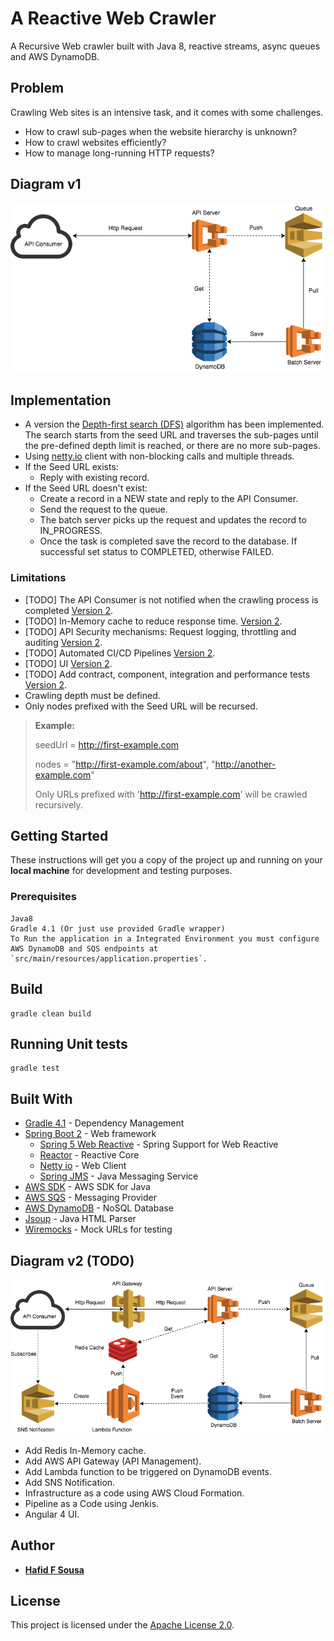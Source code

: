 # A Reactive Web Crawler

A Recursive Web crawler built with Java 8, reactive streams, async queues and AWS DynamoDB.

## Problem
Crawling Web sites is an intensive task, and it comes with some challenges.

* How to crawl sub-pages when the website hierarchy is unknown?
* How to crawl websites efficiently?
* How to manage long-running HTTP requests?

## Diagram v1
![Diagram](public/images/crawler_v1.png)

## Implementation
* A version the [Depth-first search (DFS)](https://en.wikipedia.org/wiki/Depth-first_search) algorithm has been implemented. The search starts from the seed URL and traverses the sub-pages until the pre-defined depth limit is reached, or there are no more sub-pages.
* Using [netty.io](https://netty.io/) client with non-blocking calls and multiple threads.
* If the Seed URL exists:
  * Reply with existing record.
* If the Seed URL doesn't exist:
  * Create a record in a NEW state and reply to the API Consumer.
  * Send the request to the queue.
  * The batch server picks up the request and updates the record to IN_PROGRESS.
  * Once the task is completed save the record to the database. If successful set status to COMPLETED, otherwise FAILED.

### Limitations
- [TODO] The API Consumer is not notified when the crawling process is completed [Version 2](#diagram-v2-todo).
- [TODO] In-Memory cache to reduce response time. [Version 2](#diagram-v2-todo).
- [TODO] API Security mechanisms: Request logging, throttling and auditing [Version 2](#diagram-v2-todo).
- [TODO] Automated CI/CD Pipelines [Version 2](#diagram-v2-todo).
- [TODO] UI [Version 2](#diagram-v2-todo).
- [TODO] Add contract, component, integration and performance tests [Version 2](#diagram-v2-todo).
- Crawling depth must be defined.
- Only nodes prefixed with the Seed URL will be recursed.
> **Example:**
>
> seedUrl = http://first-example.com
>
> nodes = "http://first-example.com/about", "http://another-example.com"
>
> Only URLs prefixed with 'http://first-example.com' will be crawled recursively.

## Getting Started

These instructions will get you a copy of the project up and running on your **local machine** for development and testing purposes.

### Prerequisites

```
Java8
Gradle 4.1 (Or just use provided Gradle wrapper)
To Run the application in a Integrated Environment you must configure AWS DynamoDB and SQS endpoints at `src/main/resources/application.properties`.

```
## Build

```
gradle clean build
```

## Running Unit tests

```
gradle test
```

## Built With

* [Gradle 4.1](https://docs.gradle.org/4.1/userguide/userguide.html) - Dependency Management
* [Spring Boot 2](https://docs.spring.io/spring-boot/docs/2.0.0.M4/reference/htmlsingle/) - Web framework
	* [Spring 5 Web Reactive](https://docs.spring.io/spring-framework/docs/5.0.0.M4/spring-framework-reference/htmlsingle/) - Spring Support for Web Reactive
	* [Reactor](https://projectreactor.io/) - Reactive Core
	* [Netty io]( https://netty.io/) - Web Client
	* [Spring JMS](https://docs.spring.io/spring/docs/current/spring-framework-reference/html/jms.html) - Java Messaging Service
* [AWS SDK](https://aws.amazon.com/sdk-for-java/) - AWS SDK for Java
* [AWS SQS](https://aws.amazon.com/sqs/) - Messaging Provider
* [AWS DynamoDB](https://aws.amazon.com/documentation/dynamodb/) - NoSQL Database
* [Jsoup](https://jsoup.org/) - Java HTML Parser
* [Wiremocks](http://wiremock.org/) - Mock URLs for testing

## Diagram v2 (TODO)
![Diagram](public/images/crawler_v2.png)

* Add Redis In-Memory cache.
* Add AWS API Gateway (API Management).
* Add Lambda function to be triggered on DynamoDB events.
* Add SNS Notification.
* Infrastructure as a code using AWS Cloud Formation.
* Pipeline as a Code using Jenkis.
* Angular 4 UI.

## Author

* **[Hafid F Sousa](https://github.com/hafidsousa)**

## License

This project is licensed under the [Apache License 2.0](LICENSE).
